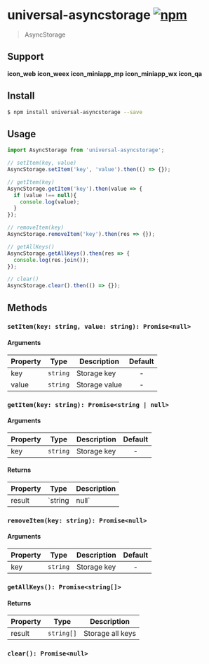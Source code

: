 # universal-asyncstorage [![npm](https://img.shields.io/npm/v/universal-asyncstorage.svg)](https://www.npmjs.com/package/universal-asyncstorage)

> AsyncStorage

## Support
__icon_web__ __icon_weex__ __icon_miniapp_mp__ __icon_miniapp_wx__ __icon_qa__

## Install

```bash
$ npm install universal-asyncstorage --save
```

## Usage

```js
import AsyncStorage from 'universal-asyncstorage';

// setItem(key, value)
AsyncStorage.setItem('key', 'value').then(() => {});

// getItem(key)
AsyncStorage.getItem('key').then(value => {
  if (value !== null){
    console.log(value);
  }
});

// removeItem(key)
AsyncStorage.removeItem('key').then(res => {});

// getAllKeys()
AsyncStorage.getAllKeys().then(res => {
  console.log(res.join());
});

// clear()
AsyncStorage.clear().then(() => {});
```

## Methods

### `setItem(key: string, value: string): Promise<null>`

#### Arguments
| Property | Type     | Description   | Default |
| -------- | -------- | ------------- | :-----: |
| key      | `string` | Storage key   |    -    |
| value    | `string` | Storage value |    -    |

### `getItem(key: string): Promise<string | null>`

#### Arguments
| Property | Type     | Description | Default |
| -------- | -------- | ----------- | :-----: |
| key      | `string` | Storage key |    -    |

#### Returns
| Property | Type            | Description   |
| -------- | --------------- | ------------- |
| result   | `string | null` | Storage value |

### `removeItem(key: string): Promise<null>`

#### Arguments
| Property | Type     | Description | Default |
| -------- | -------- | ----------- | :-----: |
| key      | `string` | Storage key |    -    |

### `getAllKeys(): Promise<string[]>`

#### Returns
| Property | Type       | Description      |
| -------- | ---------- | ---------------- |
| result   | `string[]` | Storage all keys |

### `clear(): Promise<null>`
